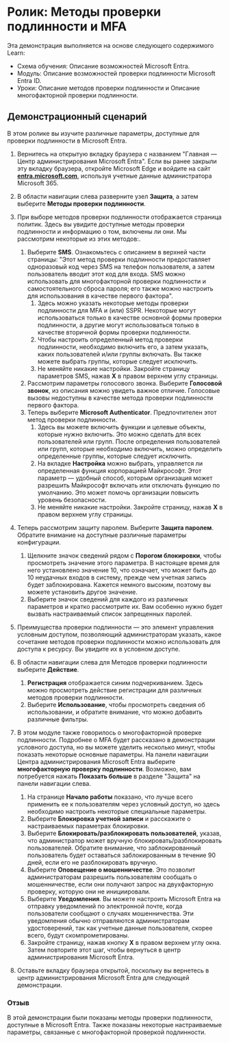 <!---
---
Ролик: Заголовок: "Изучение Параметров пользователей Microsoft Entra ID" Схема обучения/Модуль/Урок: "Схема обучения: Описание возможностей Microsoft Entra; Модуль 2: Описание возможностей проверки подлинности Microsoft Entra ID; Урок 3. Описание методов проверки подлинности и Урок 4: Описание многофакторной проверки подлинности"
---
--->

# Ролик: Методы проверки подлинности и MFA

Эта демонстрация выполняется на основе следующего содержимого Learn:

- Схема обучения: Описание возможностей Microsoft Entra.
- Модуль: Описание возможностей проверки подлинности Microsoft Entra ID.
- Уроки: Описание методов проверки подлинности и Описание многофакторной проверки подлинности.

## Демонстрационный сценарий

В этом ролике вы изучите различные параметры, доступные для проверки подлинности в Microsoft Entra.

1. Вернитесь на открытую вкладку браузера с названием "Главная — Центр администрирования Microsoft Entra".  Если вы ранее закрыли эту вкладку браузера, откройте Microsoft Edge и войдите на сайт  **[entra.microsoft.com](https://entra.microsoft.com)**, используя учетные данные администратора Microsoft 365.

1. В области навигации слева разверните узел **Защита**, а затем выберите **Методы проверки подлинности**.

1. При выборе методов проверки подлинности отображается страница политик.  Здесь вы увидите доступные методы проверки подлинности и информацию о том, включены ли они.  Мы рассмотрим некоторые из этих методов:.  
    1. Выберите **SMS**.  Ознакомьтесь с описанием в верхней части страницы: "Этот метод проверки подлинности предоставляет одноразовый код через SMS на телефон пользователя, а затем пользователь вводит этот код для входа. SMS можно использовать для многофакторной проверки подлинности и самостоятельного сброса пароля; его также можно настроить для использования в качестве первого фактора".
        1. Здесь можно указать некоторые методы проверки подлинности для MFA и (или) SSPR.  Некоторые могут использоваться только в качестве основной формы проверки подлинности, а другие могут использоваться только в качестве вторичной формы проверки подлинности.
        1. Чтобы настроить определенный метод проверки подлинности, необходимо включить его, а затем указать, каких пользователей и/или группы включать.  Вы также можете выбрать группы, которые следует исключить.
        1. Не меняйте никакие настройки.  Закройте страницу параметров SMS, нажав **X** в правом верхнем углу страницы.  
    1. Рассмотрим параметры голосового звонка.  Выберите **Голосовой звонок**, из описания можно увидеть важное отличие.  Голосовые вызовы недоступны в качестве метода проверки подлинности первого фактора.
    1. Теперь выберите **Microsoft Authenticator**.  Предпочтителен этот метод проверки подлинности.  
        1. Здесь вы можете включить функции и целевые объекты, которые нужно включить.  Это можно сделать для всех пользователей или групп. После определения пользователей или групп, которые необходимо включить, можно определить определенные группы, которые следует исключить.  
        1. На вкладке **Настройка** можно выбрать, управляется ли определенная функция корпорацией Майкрософт. Этот параметр — удобный способ, которым организация может разрешить Майкрософт включать или отключать функцию по умолчанию. Это может помочь организации повысить уровень безопасности.
        1. Не меняйте никакие настройки. Закройте страницу, нажав **X** в правом верхнем углу страницы.
 
1. Теперь рассмотрим защиту паролем. Выберите **Защита паролем**.  Обратите внимание на доступные различные параметры конфигурации.  
    1. Щелкните значок сведений рядом с **Порогом блокировки**, чтобы просмотреть значение этого параметра.  В настоящее время для него установлено значение 10, что означает, что может быть до 10 неудачных входов в систему, прежде чем учетная запись будет заблокирована.  Кажется немного высоким, поэтому вы можете установить другое значение.
    1. Выберите значок сведений для каждого из различных параметров и кратко рассмотрите их.  Вам особенно нужно будет вызвать настраиваемый список запрещенных паролей.

1. Преимущества проверки подлинности — это элемент управления условным доступом, позволяющий администраторам указать, какое сочетание методов проверки подлинности можно использовать для доступа к ресурсу. Вы увидите их в условном доступе.

1. В области навигации слева для Методов проверки подлинности выберите **Действие**.
    1. **Регистрация** отображается синим подчеркиванием.  Здесь  можно просмотреть действие регистрации для различных методов проверки подлинности.
    1. Выберите **Использование**, чтобы просмотреть сведения об использовании, и обратите внимание, что можно добавить различные фильтры.

1. В этом модуле также говорилось о многофакторной проверке подлинности. Подробнее о MFA будет рассказано в демонстрации условного доступа, но вы можете уделить несколько минут, чтобы показать некоторые основные параметры.  На панели навигации Центра администрирования Microsoft Entra выберите **многофакторную проверку подлинности**.  Возможно, вам потребуется нажать **Показать больше** в разделе "Защита" на панели навигации слева.
    1. На странице **Начало работы** показано, что лучше всего применить ее к пользователям через условный доступ, но здесь необходимо настроить некоторые специальные параметры.
    1. Выберите **Блокировка учетной записи** и расскажите о настраиваемых параметрах блокировки.
    1. Выберите **Блокировать/разблокировать пользователей**, указав, что администратор может вручную блокировать/разблокировать пользователей.  Обратите внимание, что заблокированный пользователь будет оставаться заблокированным в течение 90 дней, если его не разблокировать вручную.
    1. Выберите **Оповещение о мошенничестве**.  Это позволит администраторам разрешить пользователям сообщать о мошенничестве, если они получают запрос на двухфакторную проверку, которую они не инициировали.
    1. Выберите **Уведомления**.  Вы можете настроить Microsoft Entra на отправку уведомлений по электронной почте, когда пользователи сообщают о случаях мошенничества. Эти уведомления обычно отправляются администраторам удостоверений, так как учетные данные пользователя, скорее всего, будут скомпрометированы.
    1. Закройте страницу, нажав кнопку **X** в правом верхнем углу окна.  Затем повторите этот шаг, чтобы вернуться в центр администрирования Microsoft Entra.

1. Оставьте вкладку браузера открытой, поскольку вы вернетесь в центр администрирования Microsoft Entra для следующей демонстрации.

### Отзыв

В этой демонстрации были показаны методы проверки подлинности, доступные в Microsoft Entra.  Также показаны некоторые настраиваемые параметры, связанные с многофакторной проверкой подлинности.
